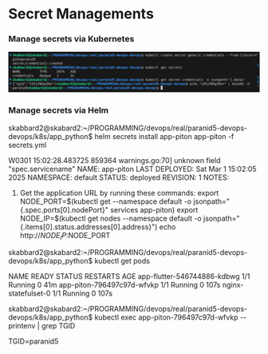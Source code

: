 # Secret Managements

### Manage secrets via Kubernetes

![kuber_secret](assets/kuber_secret.png)

### Manage secrets via Helm

skabbard2@skabard2:~/PROGRAMMING/devops/real/paranid5-devops-devops/k8s/app_python$ helm secrets install app-piton app-piton -f secrets.yml

W0301 15:02:28.483725  859364 warnings.go:70] unknown field "spec.servicename"
NAME: app-piton
LAST DEPLOYED: Sat Mar  1 15:02:05 2025
NAMESPACE: default
STATUS: deployed
REVISION: 1
NOTES:
1. Get the application URL by running these commands:
  export NODE_PORT=$(kubectl get --namespace default -o jsonpath="{.spec.ports[0].nodePort}" services app-piton)
  export NODE_IP=$(kubectl get nodes --namespace default -o jsonpath="{.items[0].status.addresses[0].address}")
  echo http://$NODE_IP:$NODE_PORT

skabbard2@skabard2:~/PROGRAMMING/devops/real/paranid5-devops-devops/k8s/app_python$ kubectl get pods

NAME                          READY   STATUS    RESTARTS   AGE
app-flutter-546744886-kdbwg   1/1     Running   0          41m
app-piton-796497c97d-wfvkp    1/1     Running   0          107s
nginx-statefulset-0           1/1     Running   0          107s

skabbard2@skabard2:~/PROGRAMMING/devops/real/paranid5-devops-devops/k8s/app_python$ kubectl exec app-piton-796497c97d-wfvkp -- printenv | grep TGID

TGID=paranid5